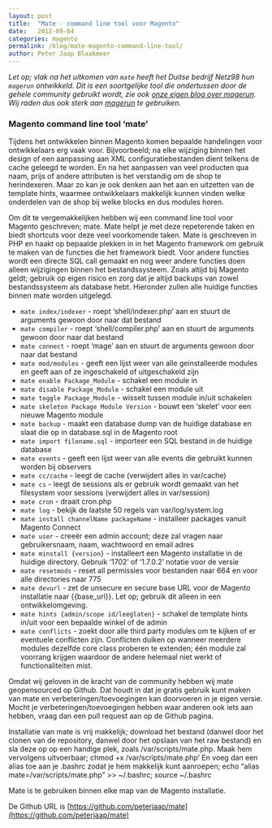 ```yaml
---
layout: post
title:  "Mate - command line tool voor Magento"
date:   2012-09-04
categories: magento
permalink: /blog/mate-magento-command-line-tool/
author: Peter Jaap Blaakmeer
---
```

*Let op; vlak na het uitkomen van `mate` heeft het Duitse bedrijf Netz98 hun `magerun` ontwikkeld. Dit is een soortgelijke tool die ondertussen door de gehele community gebruikt wordt, zie ook [onze eigen blog over magerun](http://elgentos.nl/magento-shop-via-de-command-line/). Wij raden dus ook sterk aan [magerun](http://www.magerun.net) te gebruiken.*

### Magento command line tool ‘mate’

Tijdens het ontwikkelen binnen Magento komen bepaalde handelingen voor ontwikkelaars erg vaak voor. Bijvoorbeeld; na elke wijziging binnen het design of een aanpassing aan XML configuratiebestanden dient telkens de cache geleegd te worden. En na het aanpassen van veel producten qua naam, prijs of andere attributen is het verstandig om de shop te herindexeren. Maar zo kan je ook denken aan het aan en uitzetten van de template hints, waarmee ontwikkelaars makkelijk kunnen vinden welke onderdelen van de shop bij welke blocks en dus modules horen.

Om dit te vergemakkelijken hebben wij een command line tool voor Magento geschreven; mate. Mate helpt je met deze repeterende taken en biedt shortcuts voor deze veel voorkomende taken. Mate is geschreven in PHP en haakt op bepaalde plekken in in het Magento framework om gebruik te maken van de functies die het framework biedt. Voor andere functies wordt een directe SQL call gemaakt en nog weer andere functies doen alleen wijzigingen binnen het bestandssysteem. Zoals altijd bij Magento geldt; gebruik op eigen risico en zorg dat je altijd backups van zowel bestandssysteem als database hebt. Hieronder zullen alle huidige functies binnen mate worden uitgelegd.

- `mate index/indexer` - roept ‘shell/indexer.php’ aan en stuurt de arguments gewoon door naar dat bestand
- `mate compiler` - roept ‘shell/compiler.php’ aan en stuurt de arguments gewoon door naar dat bestand
- `mate connect` - roept ‘mage’ aan en stuurt de arguments gewoon door naar dat bestand
- `mate mod/modules` - geeft een lijst weer van alle geinstalleerde modules en geeft aan of ze ingeschakeld of uitgeschakeld zijn
- `mate enable Package_Module` - schakel een module in
- `mate disable Package_Module` - schakel een module uit
- `mate toggle Package_Module` - wisselt tussen module in/uit schakelen
- `mate skeleton Package Module Version` - bouwt een ‘skelet’ voor een nieuwe Magento module
- `mate backup` - maakt een database dump van de huidige database en slaat die op in database.sql in de Magento root
- `mate import filename.sql` - importeer een SQL bestand in de huidige database
- `mate events` - geeft een lijst weer van alle events die gebruikt kunnen worden bij observers
- `mate cc/cache` - leegt de cache (verwijdert alles in var/cache)
- `mate cs` - leegt de sessions als er gebruik wordt gemaakt van het filesystem voor sessions (verwijdert alles in var/session)
- `mate cron` - draait cron.php
- `mate log` - bekijk de laatste 50 regels van var/log/system.log
- `mate install channelName packageName` - installeer packages vanuit Magento Connect
- `mate user` - creeër een admin account; deze zal vragen naar gebruikersnaam, naam, wachtwoord en email adres
- `mate minstall {version}` - installeert een Magento installatie in de huidige directory. Gebruik ‘1702’ of ‘1.7.0.2’ notatie voor de versie
- `mate resetmods` - reset all permissies voor bestanden naar 664 en voor alle directories naar 775
- `mate devurl` - zet de unsecure en secure base URL voor de Magento installatie naar {{base_url}}. Let op; gebruik dit alleen in een ontwikkelomgeving.
- `mate hints {admin/scope id/leeglaten}` - schakel de template hints in/uit voor een bepaalde winkel of de admin
- `mate conflicts` - zoekt door alle third party modules om te kijken of er eventuele conflicten zijn. Conflicten duiken op wanneer meerdere modules dezelfde core class proberen te extenden; één module zal voorrang krijgen waardoor de andere helemaal niet werkt of functionaliteiten mist.

Omdat wij geloven in de kracht van de community hebben wij mate geopensourced op Github. Dat houdt in dat je gratis gebruik kunt maken van mate en verbeteringen/toevoegingen kan doorvoeren in je eigen versie. Mocht je verbeteringen/toevoegingen hebben waar anderen ook iets aan hebben, vraag dan een pull request aan op de Github pagina.

Installatie van mate is vrij makkelijk; download het bestand (danwel door het clonen van de repository, danwel door het opslaan van het raw bestand) en sla deze op op een handige plek, zoals /var/scripts/mate.php. Maak hem vervolgens uitvoerbaar; chmod +x /var/scripts/mate.php’ En voeg dan een alias toe aan je .bashrc zodat je hem makkelijk kunt aanroepen; echo “alias mate=/var/scripts/mate.php” >> ~/.bashrc; source ~/.bashrc

Mate is te gebruiken binnen elke map van de Magento installatie. 

De Github URL is [https://github.com/peterjaap/mate](https://github.com/peterjaap/mate)
